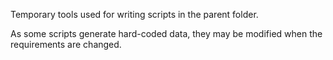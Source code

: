 Temporary tools used for writing scripts in the parent folder.

As some scripts generate hard-coded data, they may be modified when the requirements are changed.
